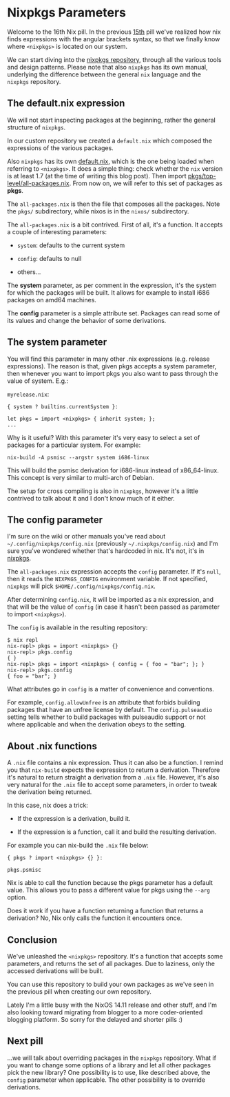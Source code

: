 # Nixpkgs Parameters

Welcome to the 16th Nix pill. In the previous [15th](15-nix-search-paths.md)
pill we've realized how nix finds expressions with the angular brackets
syntax, so that we finally know where `<nixpkgs>` is located on our
system.

We can start diving into the [nixpkgs
repository](https://github.com/NixOS/nixpkgs), through all the various
tools and design patterns. Please note that also `nixpkgs` has its own
manual, underlying the difference between the general `nix` language and
the `nixpkgs` repository.

## The default.nix expression

We will not start inspecting packages at the beginning, rather the
general structure of `nixpkgs`.

In our custom repository we created a `default.nix` which composed the
expressions of the various packages.

Also `nixpkgs` has its own
[default.nix](https://github.com/NixOS/nixpkgs/blob/master/default.nix),
which is the one being loaded when referring to `<nixpkgs>`. It does a
simple thing: check whether the `nix` version is at least 1.7 (at the
time of writing this blog post). Then import
[pkgs/top-level/all-packages.nix](https://github.com/NixOS/nixpkgs/blob/master/pkgs/top-level/all-packages.nix).
From now on, we will refer to this set of packages as **pkgs**.

The `all-packages.nix` is then the file that composes all the packages.
Note the `pkgs/` subdirectory, while nixos is in the `nixos/`
subdirectory.

The `all-packages.nix` is a bit contrived. First of all, it's a
function. It accepts a couple of interesting parameters:

-   `system`: defaults to the current system

-   `config`: defaults to null

-   others...

The **system** parameter, as per comment in the expression, it's the
system for which the packages will be built. It allows for example to
install i686 packages on amd64 machines.

The **config** parameter is a simple attribute set. Packages can read
some of its values and change the behavior of some derivations.

## The system parameter

You will find this parameter in many other .nix expressions (e.g.
release expressions). The reason is that, given pkgs accepts a system
parameter, then whenever you want to import pkgs you also want to pass
through the value of system. E.g.:

`myrelease.nix`:

    { system ? builtins.currentSystem }:

    let pkgs = import <nixpkgs> { inherit system; };
    ...

Why is it useful? With this parameter it's very easy to select a set of
packages for a particular system. For example:

    nix-build -A psmisc --argstr system i686-linux

This will build the psmisc derivation for i686-linux instead of
x86_64-linux. This concept is very similar to multi-arch of Debian.

The setup for cross compiling is also in `nixpkgs`, however it's a
little contrived to talk about it and I don't know much of it either.

## The config parameter

I'm sure on the wiki or other manuals you've read about
`~/.config/nixpkgs/config.nix` (previously `~/.nixpkgs/config.nix`) and
I'm sure you've wondered whether that's hardcoded in nix. It's not,
it's in
[nixpkgs](https://github.com/NixOS/nixpkgs/blob/32c523914fdb8bf9cc7912b1eba023a8daaae2e8/pkgs/top-level/impure.nix#L28).

The `all-packages.nix` expression accepts the `config` parameter. If
it's `null`, then it reads the `NIXPKGS_CONFIG` environment variable.
If not specified, `nixpkgs` will pick
`$HOME/.config/nixpkgs/config.nix`.

After determining `config.nix`, it will be imported as a nix expression,
and that will be the value of `config` (in case it hasn't been passed
as parameter to import `<nixpkgs>`).

The `config` is available in the resulting repository:

    $ nix repl
    nix-repl> pkgs = import <nixpkgs> {}
    nix-repl> pkgs.config
    { }
    nix-repl> pkgs = import <nixpkgs> { config = { foo = "bar"; }; }
    nix-repl> pkgs.config
    { foo = "bar"; }

What attributes go in `config` is a matter of convenience and
conventions.

For example, `config.allowUnfree` is an attribute that forbids building
packages that have an unfree license by default. The `config.pulseaudio`
setting tells whether to build packages with pulseaudio support or not
where applicable and when the derivation obeys to the setting.

## About .nix functions

A `.nix` file contains a nix expression. Thus it can also be a function.
I remind you that `nix-build` expects the expression to return a
derivation. Therefore it's natural to return straight a derivation from
a `.nix` file. However, it's also very natural for the `.nix` file to
accept some parameters, in order to tweak the derivation being returned.

In this case, nix does a trick:

-   If the expression is a derivation, build it.

-   If the expression is a function, call it and build the resulting
    derivation.

For example you can nix-build the `.nix` file below:

    { pkgs ? import <nixpkgs> {} }:

    pkgs.psmisc

Nix is able to call the function because the pkgs parameter has a
default value. This allows you to pass a different value for pkgs using
the `--arg` option.

Does it work if you have a function returning a function that returns a
derivation? No, Nix only calls the function it encounters once.

## Conclusion

We've unleashed the `<nixpkgs>` repository. It's a function that
accepts some parameters, and returns the set of all packages. Due to
laziness, only the accessed derivations will be built.

You can use this repository to build your own packages as we've seen in
the previous pill when creating our own repository.

Lately I'm a little busy with the NixOS 14.11 release and other stuff,
and I'm also looking toward migrating from blogger to a more
coder-oriented blogging platform. So sorry for the delayed and shorter
pills :)

## Next pill

...we will talk about overriding packages in the `nixpkgs` repository.
What if you want to change some options of a library and let all other
packages pick the new library? One possibility is to use, like described
above, the `config` parameter when applicable. The other possibility is
to override derivations.
